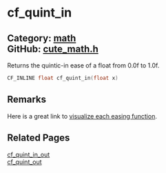 [](../header.md ':include')

# cf_quint_in

Category: [math](/api_reference?id=math)  
GitHub: [cute_math.h](https://github.com/RandyGaul/cute_framework/blob/master/include/cute_math.h)  
---

Returns the quintic-in ease of a float from 0.0f to 1.0f.

```cpp
CF_INLINE float cf_quint_in(float x)
```

## Remarks

Here is a great link to [visualize each easing function](https://easings.net/).

## Related Pages

[cf_quint_in_out](/math/cf_quint_in_out.md)  
[cf_quint_out](/math/cf_quint_out.md)  
